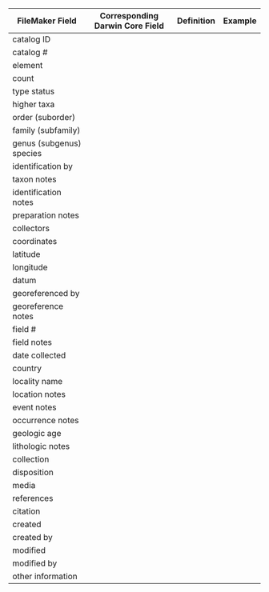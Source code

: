 | FileMaker Field | Corresponding Darwin Core Field | Definition | Example |
|---|---|---|---|
| catalog ID ||||
| catalog # ||||
| element ||||
| count ||||
| type status ||||
| higher taxa ||||
| order (suborder) ||||
| family (subfamily) ||||
| genus (subgenus) species ||||
| identification by ||||
| taxon notes ||||
| identification notes ||||
| preparation notes ||||
| collectors ||||
| coordinates ||||
| latitude ||||
| longitude ||||
| datum ||||
| georeferenced by ||||
| georeference notes ||||
| field # ||||
| field notes ||||
| date collected ||||
| country ||||
| locality name ||||
| location notes ||||
| event notes ||||
| occurrence notes ||||
| geologic age ||||
| lithologic notes ||||
| collection ||||
| disposition ||||
| media ||||
| references ||||
| citation ||||
| created ||||
| created by ||||
| modified ||||
| modified by ||||
| other information ||||